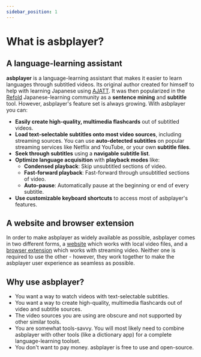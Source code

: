 ```yaml
---
sidebar_position: 1
---
```


# What is asbplayer?

## A language-learning assistant

**asbplayer** is a language-learning assistant that makes it easier to learn languages through subtitled videos. Its original author created for himself to help with learning Japanese using [AJATT](https://tatsumoto-ren.github.io/blog/whats-ajatt.html). It was then popularized in the [Refold](https://refold.la/) Japanese-learning community as a **sentence mining** and **subtitle** tool. However, asbplayer's feature set is always growing. With asbplayer you can:

- **Easily create high-quality, multimedia flashcards** out of subtitled videos.
- **Load text-selectable subtitles onto most video sources**, including streaming sources. You can use **auto-detected subtitles** on popular streaming services like Netflix and YouTube, or your own **subtitle files**.
- **Seek through subtitles** using a **navigable subtitle list**.
- **Optimize language acquisition** with **playback modes** like:
  - **Condensed playback**: Skip unsubtitled sections of video.
  - **Fast-forward playback**: Fast-forward through unsubtitled sections of video.
  - **Auto-pause**: Automatically pause at the beginning or end of every subtitle.
- **Use customizable keyboard shortcuts** to access most of asbplayer's features.

## A website and browser extension

In order to make asbplayer as widely available as possible, asbplayer comes in two different forms, a [website](https://killergerbah.github.io/asbplayer) which works with local video files, and a [browser extension](https://chromewebstore.google.com/detail/asbplayer-language-learni/hkledmpjpaehamkiehglnbelcpdflcab) which works with streaming video. Neither one is required to use the other - however, they work together to make the asbplayer user experience as seamless as possible.

## Why use asbplayer?

- You want a way to watch videos with text-selectable subtitles.
- You want a way to create high-quality, multimedia flashcards out of video and subtitle sources.
- The video sources you are using are obscure and not supported by other similar tools.
- You are somewhat tools-savvy. You will most likely need to combine asbplayer with other tools (like a dictionary app) for a complete language-learning toolset.
- You don't want to pay money. asbplayer is free to use and open-source.
